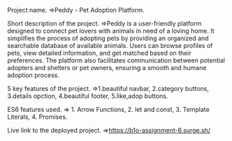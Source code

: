 Project name. =>Peddy - Pet Adoption Platform.

Short description of the project. =>Peddy is a user-friendly platform designed to connect pet lovers with animals in need of a loving home. It simplifies the process of adopting pets by providing an organized and searchable database of available animals. Users can browse profiles of pets, view detailed information, and get matched based on their preferences. The platform also facilitates communication between potential adopters and shelters or pet owners, ensuring a smooth and humane adoption process.

5 key features of the project. =>1.beautiful navbar, 2.category buttons, 3.details opction, 4.beautiful footer, 5.like,adop buttons.

ES6 features used. => 1. Arrow Functions, 2. let and const, 3. Template Literals, 4. Promises.

Live link to the deployed project. =>https://b1o-assignment-6.surge.sh/
